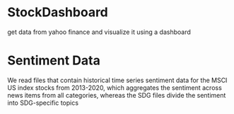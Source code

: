 # StockDashboard
get data from yahoo finance and visualize it using a dashboard

# Sentiment Data
We read files that contain historical time series sentiment data for the MSCI US index stocks from 2013-2020, which aggregates the sentiment across news items from all categories, whereas the SDG files divide the sentiment into SDG-specific topics 

